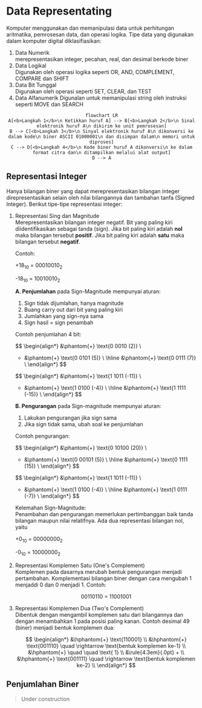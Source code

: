 # Data Representating

Komputer menggunakan dan memanipulasi data untuk perhitungan aritmatika, pemrosesan data, dan operasi logika. Tipe data yang digunakan dalam komputer digital diklasifiasikan:

1. Data Numerik  
   merepresentasikan integer, pecahan, real, dan desimal berkode biner
2. Data Logikal  
   Digunakan oleh operasi logika seperti OR, AND, COMPLEMENT, COMPARE dan SHIFT
3. Data Bit Tunggal  
   Digunakan oleh operasi seperti SET, CLEAR, dan TEST
4. Data Alfanumerik
   Digunalan untuk memanipulasi string oleh instruksi seperti MOVE dan SEARCH

<center>

```mermaid
flowchart LR
A[<b>Langkah 1</b>\n Ketikkan huruf A] --> B[<b>Langkah 2</b>\n Sinal elektronik huruf A\n dikirim ke unit pemrosesan]
B --> C[<b>Langkah 3</b>\n Sinyal elektronik huruf A\n dikonversi ke dalam kode\n biner ASCII 01000001\n dan disimpan dalam\n memori untuk diproses]
C --> D[<b>Langkah 4</b>\n Kode biner huruf A dikonversi\n ke dalam format citra dan\n ditampilkan melalui alat output]
D --> A

```

</center>

## Representasi Integer

Hanya bilangan biner yang dapat merepresentasikan bilangan integer direpresentasikan selain oleh nilai bilangannya dan tambahan tanfa (Signed Integer). Berikut tipe-tipe representasi integer:

1. Representasi Sing dan Magnitude  
    Merepresentasikan bilangan integer negatif. Bit yang paling kiri diidentifikasikan sebagai tanda (sign). Jika bit paling kiri adalah **nol** maka bilangan tersebut **positif**. Jika bit paling kiri adalah **satu** maka bilangan tersebut **negatif**.

   Contoh:
    <p>+18<sub>10</sub> = 00010010<sub>2</sub></p>
    <p>-18<sub>10</sub> = 10010010<sub>2</sub></p>

   **A. Penjumlahan** pada Sign-Magnitude mempunyai aturan:

   1. Sign tidak dijumlahan, hanya magnitude
   2. Buang carry out dari bit yang paling kiri
   3. Jumlahkan yang sign-nya sama
   4. Sign hasil = sign penambah

   Contoh penjumlahan 4 bit:

   $$
   \begin{align*}
   &\phantom{+} \text{0 0010 (2)} \\
   + &\phantom{+} \text{0 0101 (5)} \\
   \hline
   &\phantom{+} \text{0 0111 (7)} \\
   \end{align*}
   $$

   $$
   \begin{align*}
   &\phantom{+} \text{1 1011 (-11)} \\
   + &\phantom{+} \text{1 0100 (-4)} \\
   \hline
   &\phantom{+} \text{1 1111 (-15)} \\
   \end{align*}
   $$

   **B. Pengurangan** pada Sign-magnitude mempunyai aturan:

   1. Lakukan pengurangan jika sign sama
   2. Jika sign tidak sama, ubah soal ke penjumlahan

   Contoh pengurangan:

   $$
   \begin{align*}
   &\phantom{+} \text{0 10100 (20)} \\
   - &\phantom{+} \text{0 00101 (5)} \\
   \hline
   &\phantom{+} \text{0 1111 (15)} \\
   \end{align*}
   $$

   $$
   \begin{align*}
   &\phantom{+} \text{1 1011 (-11)} \\
   + &\phantom{+} \text{1 0100 (-4)} \\
   \hline
   &\phantom{+} \text{1 0111 (-7)} \\
   \end{align*}
   $$

   Kelemahan Sign-Magnitude:  
   Penambahan dan pengurangan memerlukan pertimbanggan baik tanda bilangan maupun nilai relatifnya. Ada dua representasi bilangan nol, yaitu
   <p>+0<sub>10</sub> = 00000000<sub>2</sub></p>
   <p>-0<sub>10</sub> = 10000000<sub>2</sub></p>

2. Representasi Komplemen Satu (One's Complement)  
   Komplemen pada dasarnya merubah bentuk pengurangan menjadi pertambahan. Komplementasi bilangan biner dengan cara mengubah 1 menjaddi 0 dan 0 menjadi 1. Contoh:
   <p align="center">00110110 = 11001001</p>

3. Representasi Komplemen Dua (Two's Complement)  
   Dibentuk dengan mengambil komplemen satu dari bilangannya dan dengan menambahkan 1 pada posisi paling kanan. Contoh desimal 49 (biner) menjadi bentuk komplemen dua:

   $$
   \begin{align*}
   &\hphantom{+} \text{110001} \\
   &\hphantom{+} \text{001110} \quad \rightarrow \text{bentuk komplemen ke-1} \\
   &\hphantom{+} \quad \quad \text{ 1} \\
   &\rule{4.3em}{.0pt} +   \\
   &\hphantom{+} \text{001111} \quad \rightarrow \text{bentuk komplemen ke-2} \\
   \end{align*}
   $$

## Penjumlahan Biner

> Under construction
